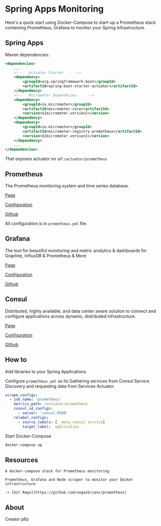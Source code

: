 # Spring Apps Monitoring

Here's a quick start using Docker-Compose to start-up a Prometheus stack 
containing Prometheus, Grafana to monitor your Spring infrastructure. 

## Spring Apps

Maven dependencies:
```xml
<dependencies>
    ...
    <!--   Actuator Starter     -->
    <dependency>
        <groupId>org.springframework.boot</groupId>
        <artifactId>spring-boot-starter-actuator</artifactId>
    </dependency>
    <!--   Micrometer Dependecies     -->
    <dependency>
        <groupId>io.micrometer</groupId>
        <artifactId>micrometer-core</artifactId>
        <version>${micrometer.version}</version>
    </dependency>
    <dependency>
        <groupId>io.micrometer</groupId>
        <artifactId>micrometer-registry-prometheus</artifactId>
        <version>${micrometer.version}</version>
    </dependency>
    ...
</dependencies>
```

That exposes actuator on url `/actuator/prometheus`

## Prometheus

The Prometheus monitoring system and time series database.

[Page](https://prometheus.io/)

[Configuration](https://prometheus.io/docs/prometheus/latest/configuration/configuration/)

[Github](https://github.com/prometheus/prometheus)

All configuration is in `prometheus.yml` file.

## Grafana

The tool for beautiful monitoring and metric analytics & dashboards for Graphite, 
InfluxDB & Prometheus & More 

[Page](https://grafana.com)

[Configuration](https://grafana.com/docs/grafana/latest/installation/configuration/)

[Github](https://github.com/grafana/grafana)


## Consul

Distributed, highly available, and data center aware solution 
to connect and configure applications across dynamic, distributed infrastructure.

[Page](https://www.consul.io)

[Configuration](https://www.consul.io/docs/agent/options.html)

[Github](https://github.com/hashicorp/consul)

## How to

Add libraries to your Spring Applications.

Configure `prometheus.yml` so its Gathering services from Consul Service Discovery and
requesting data from Services Actuator.
```yaml
scrape_configs:
  - job_name: 'prometheus'
    metrics_path: /actuator/prometheus
    consul_sd_configs:
      - server: 'consul:8500'
    relabel_configs:
      - source_labels: [__meta_consul_service]
        target_label:  application
```
Start Docker-Compose
```cmd
docker-compose up
```

## Resources 

    A docker-compose stack for Prometheus monitoring 
    
    Prometheus, Grafana and Node scraper to monitor your Docker infrastructure
    
    -> [Git Repo](https://github.com/vegasbrianc/prometheus)

## About

Creator p8z

